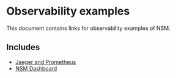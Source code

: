# Observability examples

This document contains links for observability examples of NSM.

## Includes

- [Jaeger and Prometheus](./jaeger_and_prometheus)
- [NSM Dashboard](./dashboard)
